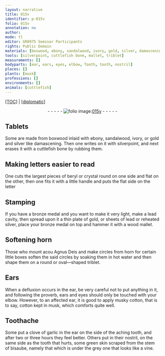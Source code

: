```yaml
---
layout: narrative
title: 015v
identifier: p-015v
folio: 015v
annotation: no
author:
mode: tl
editor: GR8975 Seminar Participants
rights: Public Domain
materials: [boxwood, ebony, sandalwood, ivory, gold, silver, damascening, cuttlefish bone, beryl, crystal, bronze, lead, wood, horn, water, cotton, garlic]
tools: [silverpoint, cuttlefish bone, mallet, triblet]
measurements: []
bodyparts: [ear, ears, eyes, elbow, Tooth, tooth, nostril]
places: []
plants: [musk]
professions: []
environments: []
animals: [cuttlefish]
---
```


<p><a href="{{ site.baseurl }}/translation/" target="_blank">[TOC]</a> | <a href="{{ site.baseurl }}/texts/p-015v_tc/">[diplomatic]</a></p><div class="folio" align="center">- - - - - <a href="http://gallica.bnf.fr/ark:/12148/btv1b10500001g/f36.item" target="_blank"><img src="https://cu-mkp.github.io/2017-workshop-edition/assets/photo-icon.png" alt="folio image: " style="display:inline-block; margin-bottom:-3px;"/>015v</a> - - - - - </div>  
  

## Tablets

 
Some are made from <span class="m">boxwood</span> inlaid with <span class="m">ebony</span>, <span class="m">sandalwood</span>, <span class="m">ivory</span>, or <span class="m">gold</span> and <span class="m">silver</span> like <span class="m">damascening</span>. Then one writes on it with <span class="tl">silverpoint</span>, and next erases it with a <span class="tl"><span class="m"><span class="al">cuttlefish</span> bone</span></span> by rubbing them.
 
 
  

## Making letters easier to read

 
One cuts the largest pieces of <span class="m">beryl</span> or <span class="m">crystal</span> round on one side and flat on the other, then one fits it with a little handle and puts the flat side on the letter
 
 
  

## Stamping

 
If you have a <span class="m">bronze</span> medal and you want to make it very light, make a <span class="m">lead</span> cavity, then spread upon it a thin plate of <span class="m">gold</span>, or sheets of <span class="m">lead</span> or reheated <span class="m">silver</span>, place your <span class="m">bronze</span> medal on top and hammer it with a <span class="m">wood</span> <span class="tl">mallet</span>.
 
 
  

## Softening <span class="m">horn</span>

 
 Those who mount <span class="del">acou</span> Agnus Deis and make circles from <span class="m">horn</span> for certain little boxes soften the said circles by soaking them in hot <span class="m">water</span> and then shape them on a round or oval—shaped <span class="tl">triblet</span>.
 
 
  

## Ears

 
When a defluxion occurs in the <span class="bp">ear</span>, be very careful not to put anything in it, and following the proverb, <span class="bp">ears</span> and <span class="bp">eyes</span> should only be touched with your <span class="bp">elbow</span>. However, to an affected <span class="bp">ear</span>, it is good to apply musky <span class="m">cotton</span>, that is to say, <span class="m">cotton</span> kept in <span class="pa">musk</span>, which comforts quite well.
 
 
  

## <span class="bp">Tooth</span>ache

 
Some put a clove of <span class="m">garlic</span> in the <span class="bp">ear</span> on the side of the aching <span class="bp">tooth</span>, and after two or three hours they feel better. Others put in their <span class="bp">nostril</span>, on the same side as the <span class="bp">tooth</span> that hurts, some green skin scraped from the stem of bisaube, namely that which is under the grey one that looks like a vine.
 
